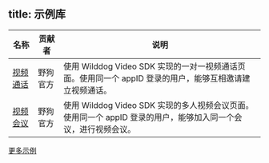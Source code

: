 
title:  示例库
---


| 名称                                       | 贡献者  | 说明                                       |
| ---------------------------------------- | ---- | ---------------------------------------- |
| [视频通话](https://github.com/WildDogTeam/video-demo-ios-conversation) | 野狗官方 | 使用 Wilddog Video SDK 实现的一对一视频通话页面。使用同一个 appID 登录的用户，能够互相邀请建立视频通话。|
| [视频会议](https://github.com/WildDogTeam/video-demo-ios-conference) | 野狗官方 | 使用 Wilddog Video SDK 实现的多人视频会议页面。使用同一个 appID 登录的用户，能够加入同一个会议，进行视频会议。 |

[更多示例](https://github.com/WildDogTeam/awesome-wilddog)
